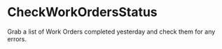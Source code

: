 # CheckWorkOrdersStatus
Grab a list of Work Orders completed yesterday and check them for any errors.
